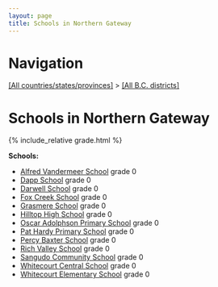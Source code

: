 ```yaml
---
layout: page
title: Schools in Northern Gateway
---
```

# Navigation

[[All countries/states/provinces]](../..) > [[All B.C. districts]](..)

# Schools in Northern Gateway

{% include_relative grade.html %}

**Schools:**

- [Alfred Vandermeer School](Alfred_Vandermeer_School.md) grade 0
- [Dapp School](Dapp_School.md) grade 0
- [Darwell School](Darwell_School.md) grade 0
- [Fox Creek School](Fox_Creek_School.md) grade 0
- [Grasmere School](Grasmere_School.md) grade 0
- [Hilltop High School](Hilltop_High_School.md) grade 0
- [Oscar Adolphson Primary School](Oscar_Adolphson_Primary_School.md) grade 0
- [Pat Hardy Primary School](Pat_Hardy_Primary_School.md) grade 0
- [Percy Baxter School](Percy_Baxter_School.md) grade 0
- [Rich Valley School](Rich_Valley_School.md) grade 0
- [Sangudo Community School](Sangudo_Community_School.md) grade 0
- [Whitecourt Central School](Whitecourt_Central_School.md) grade 0
- [Whitecourt Elementary School](Whitecourt_Elementary_School.md) grade 0
